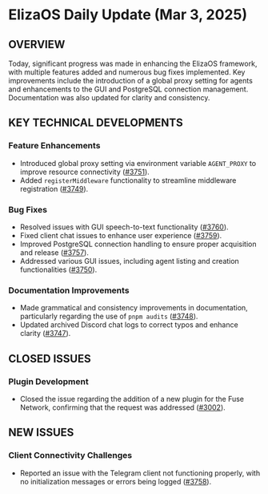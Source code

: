 # ElizaOS Daily Update (Mar 3, 2025)

## OVERVIEW 
Today, significant progress was made in enhancing the ElizaOS framework, with multiple features added and numerous bug fixes implemented. Key improvements include the introduction of a global proxy setting for agents and enhancements to the GUI and PostgreSQL connection management. Documentation was also updated for clarity and consistency.

## KEY TECHNICAL DEVELOPMENTS

### Feature Enhancements
- Introduced global proxy setting via environment variable `AGENT_PROXY` to improve resource connectivity ([#3751](https://github.com/elizaos/eliza/pull/3751)).
- Added `registerMiddleware` functionality to streamline middleware registration ([#3749](https://github.com/elizaos/eliza/pull/3749)).

### Bug Fixes
- Resolved issues with GUI speech-to-text functionality ([#3760](https://github.com/elizaos/eliza/pull/3760)).
- Fixed client chat issues to enhance user experience ([#3759](https://github.com/elizaos/eliza/pull/3759)).
- Improved PostgreSQL connection handling to ensure proper acquisition and release ([#3757](https://github.com/elizaos/eliza/pull/3757)).
- Addressed various GUI issues, including agent listing and creation functionalities ([#3750](https://github.com/elizaos/eliza/pull/3750)).

### Documentation Improvements
- Made grammatical and consistency improvements in documentation, particularly regarding the use of `pnpm audits` ([#3748](https://github.com/elizaos/eliza/pull/3748)).
- Updated archived Discord chat logs to correct typos and enhance clarity ([#3747](https://github.com/elizaos/eliza/pull/3747)).

## CLOSED ISSUES

### Plugin Development
- Closed the issue regarding the addition of a new plugin for the Fuse Network, confirming that the request was addressed ([#3002](https://github.com/elizaos/eliza/issues/3002)).

## NEW ISSUES

### Client Connectivity Challenges
- Reported an issue with the Telegram client not functioning properly, with no initialization messages or errors being logged ([#3758](https://github.com/elizaos/eliza/issues/3758)).